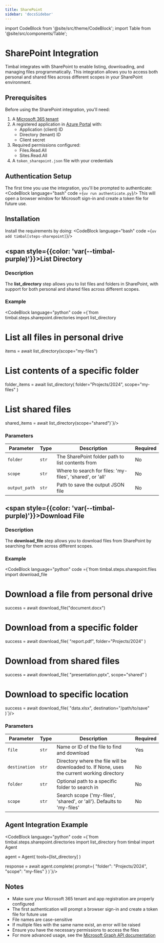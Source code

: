```yaml
---
title: SharePoint
sidebar: 'docsSidebar'
---
```


import CodeBlock from '@site/src/theme/CodeBlock';
import Table from '@site/src/components/Table';

# SharePoint Integration

Timbal integrates with SharePoint to enable listing, downloading, and managing files programmatically. This integration allows you to access both personal and shared files across different scopes in your SharePoint environment.

## Prerequisites

Before using the SharePoint integration, you'll need:

1. A [Microsoft 365 tenant](https://portal.azure.com/#view/Microsoft_AAD_IAM/ActiveDirectoryMenuBlade/~/Overview)
2. A registered application in [Azure Portal](https://portal.azure.com/#view/Microsoft_AAD_IAM/ActiveDirectoryMenuBlade/~/RegisteredApps) with:
   - Application (client) ID
   - Directory (tenant) ID
   - Client secret
3. Required permissions configured:
   - Files.Read.All
   - Sites.Read.All
4. A `token_sharepoint.json` file with your credentials

## Authentication Setup

The first time you use the integration, you'll be prompted to authenticate:
<CodeBlock language="bash" code ={`uv run authenticate.py`}/>
This will open a browser window for Microsoft sign-in and create a token file for future use.

## Installation

Install the requirements by doing:
<CodeBlock language="bash" code ={`uv add timbal[steps-sharepoint]`}/>

## <span style={{color: 'var(--timbal-purple)'}}><strong>List Directory</strong></span>

### Description
The **list_directory** step allows you to list files and folders in SharePoint, with support for both personal and shared files across different scopes.

### Example
<CodeBlock language="python" code ={`from timbal.steps.sharepoint.directories import list_directory

# List all files in personal drive
items = await list_directory(scope="my-files")

# List contents of a specific folder
folder_items = await list_directory(
    folder="Projects/2024",
    scope="my-files"
)

# List shared files
shared_items = await list_directory(scope="shared")`}/>

### Parameters

<Table className="wider-table">
  <colgroup>
    <col style={{width: "15%"}} />
    <col style={{width: "10%"}} />
    <col style={{width: "60%"}} />
    <col style={{width: "15%"}} />
  </colgroup>
  <thead>
    <tr>
      <th>Parameter</th>
      <th>Type</th>
      <th>Description</th>
      <th>Required</th>
    </tr>
  </thead>
  <tbody>
    <tr>
      <td><code>folder</code></td>
      <td><code>str</code></td>
      <td>The SharePoint folder path to list contents from</td>
      <td>No</td>
    </tr>
    <tr>
      <td><code>scope</code></td>
      <td><code>str</code></td>
      <td>Where to search for files: 'my-files', 'shared', or 'all'</td>
      <td>No</td>
    </tr>
    <tr>
      <td><code>output_path</code></td>
      <td><code>str</code></td>
      <td>Path to save the output JSON file</td>
      <td>No</td>
    </tr>
  </tbody>
</Table>

## <span style={{color: 'var(--timbal-purple)'}}><strong>Download File</strong></span>

### Description
The **download_file** step allows you to download files from SharePoint by searching for them across different scopes.

### Example
<CodeBlock language="python" code ={`from timbal.steps.sharepoint.files import download_file

# Download a file from personal drive
success = await download_file("document.docx")

# Download from a specific folder
success = await download_file(
    "report.pdf",
    folder="Projects/2024"
)

# Download from shared files
success = await download_file(
    "presentation.pptx",
    scope="shared"
)

# Download to specific location
success = await download_file(
    "data.xlsx",
    destination="/path/to/save"
)`}/>

### Parameters

<Table className="wider-table">
  <colgroup>
    <col style={{width: "15%"}} />
    <col style={{width: "10%"}} />
    <col style={{width: "60%"}} />
    <col style={{width: "15%"}} />
  </colgroup>
  <thead>
    <tr>
      <th>Parameter</th>
      <th>Type</th>
      <th>Description</th>
      <th>Required</th>
    </tr>
  </thead>
  <tbody>
    <tr>
      <td><code>file</code></td>
      <td><code>str</code></td>
      <td>Name or ID of the file to find and download</td>
      <td>Yes</td>
    </tr>
    <tr>
      <td><code>destination</code></td>
      <td><code>str</code></td>
      <td>Directory where the file will be downloaded to. If None, uses the current working directory</td>
      <td>No</td>
    </tr>
    <tr>
      <td><code>folder</code></td>
      <td><code>str</code></td>
      <td>Optional path to a specific folder to search in</td>
      <td>No</td>
    </tr>
    <tr>
      <td><code>scope</code></td>
      <td><code>str</code></td>
      <td>Search scope ('my-files', 'shared', or 'all'). Defaults to 'my-files'</td>
      <td>No</td>
    </tr>
  </tbody>
</Table>

## Agent Integration Example

<CodeBlock language="python" code ={`from timbal.steps.sharepoint.directories import list_directory
from timbal import Agent

agent = Agent(
    tools=[list_directory]
)

response = await agent.complete(
    prompt={
        "folder": "Projects/2024",
        "scope": "my-files"
    }
)`}/>

## Notes
- Make sure your Microsoft 365 tenant and app registration are properly configured
- The first authentication will prompt a browser sign-in and create a token file for future use
- File names are case-sensitive
- If multiple files with the same name exist, an error will be raised
- Ensure you have the necessary permissions to access the files
- For more advanced usage, see the [Microsoft Graph API documentation](https://learn.microsoft.com/en-us/graph/overview)

